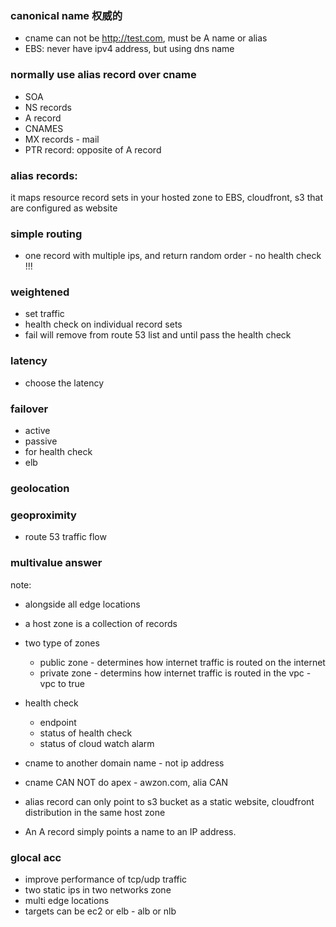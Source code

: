 ### canonical name 权威的

- cname can not be http://test.com, must be A name or alias
- EBS: never have ipv4 address, but using dns name

### normally use alias record over cname

- SOA
- NS records
- A record
- CNAMES
- MX records - mail
- PTR record: opposite of A record

### alias records: 
it maps resource record sets in your hosted zone to EBS, cloudfront, s3 that are configured as website


### simple routing
- one record with multiple ips, and return random order -  no health check !!!


### weightened
- set traffic
- health check on individual record sets
- fail will remove from route 53 list and until pass the health check


### latency
- choose the latency


### failover
- active 
- passive
- for health check 
- elb

### geolocation

### geoproximity
- route 53 traffic flow

### multivalue answer

note:
- alongside all edge locations
- a host zone is a collection of records
- two type of zones
  - public zone - determines how internet traffic is routed on the internet
  - private zone - determins how internet traffic is routed in the vpc - vpc to true
  
- health check
  - endpoint
  - status of health check
  - status of cloud watch alarm
  
  
- cname to another domain name - not ip address
- cname CAN NOT do apex - awzon.com, alia CAN
- alias record can only point to s3 bucket as a static website, cloudfront distribution in the same host zone
- An A record simply points a name to an IP address.

### glocal acc
- improve performance of tcp/udp traffic
- two static ips in two networks zone
- multi edge locations
- targets can be ec2 or elb - alb or nlb
